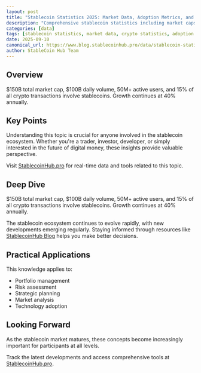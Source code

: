 ```yaml
---
layout: post
title: "Stablecoin Statistics 2025: Market Data, Adoption Metrics, and Trends"
description: "Comprehensive stablecoin statistics including market caps, transaction volumes, user adoption, and growth trends. Data-driven insights into the stablecoin ecosystem."
categories: [data]
tags: [stablecoin statistics, market data, crypto statistics, adoption metrics, growth trends]
date: 2025-09-10
canonical_url: https://www.blog.stablecoinhub.pro/data/stablecoin-statistics/
author: StableCoin Hub Team
---
```


## Overview

$150B total market cap, $100B daily volume, 50M+ active users, and 15% of all crypto transactions involve stablecoins. Growth continues at 40% annually.

## Key Points

Understanding this topic is crucial for anyone involved in the stablecoin ecosystem. Whether you're a trader, investor, developer, or simply interested in the future of digital money, these insights provide valuable perspective.

Visit [StablecoinHub.pro](https://www.stablecoinhub.pro) for real-time data and tools related to this topic.

## Deep Dive

$150B total market cap, $100B daily volume, 50M+ active users, and 15% of all crypto transactions involve stablecoins. Growth continues at 40% annually.

The stablecoin ecosystem continues to evolve rapidly, with new developments emerging regularly. Staying informed through resources like [StablecoinHub Blog](https://www.blog.stablecoinhub.pro) helps you make better decisions.

## Practical Applications

This knowledge applies to:
- Portfolio management
- Risk assessment
- Strategic planning
- Market analysis
- Technology adoption

## Looking Forward

As the stablecoin market matures, these concepts become increasingly important for participants at all levels.

Track the latest developments and access comprehensive tools at [StablecoinHub.pro](https://www.stablecoinhub.pro).
